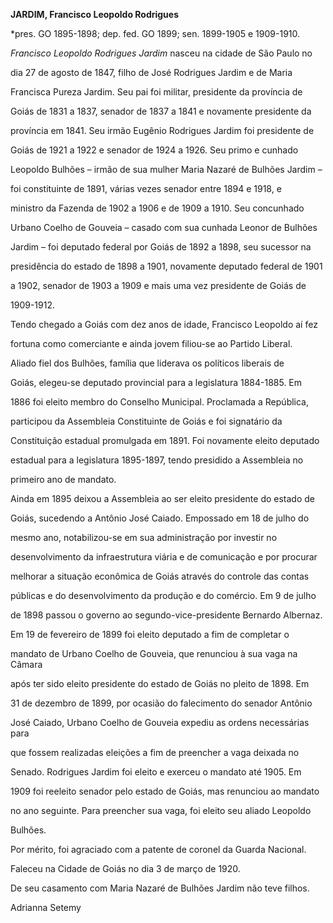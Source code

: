 **JARDIM, Francisco Leopoldo Rodrigues**



\*pres. GO 1895-1898; dep. fed. GO 1899; sen. 1899-1905 e 1909-1910.



*Francisco Leopoldo Rodrigues Jardim* nasceu na cidade de São Paulo no

dia 27 de agosto de 1847, filho de José Rodrigues Jardim e de Maria

Francisca Pureza Jardim. Seu pai foi militar, presidente da província de

Goiás de 1831 a 1837, senador de 1837 a 1841 e novamente presidente da

província em 1841. Seu irmão Eugênio Rodrigues Jardim foi presidente de

Goiás de 1921 a 1922 e senador de 1924 a 1926. Seu primo e cunhado

Leopoldo Bulhões – irmão de sua mulher Maria Nazaré de Bulhões Jardim –

foi constituinte de 1891, várias vezes senador entre 1894 e 1918, e

ministro da Fazenda de 1902 a 1906 e de 1909 a 1910. Seu concunhado

Urbano Coelho de Gouveia – casado com sua cunhada Leonor de Bulhões

Jardim – foi deputado federal por Goiás de 1892 a 1898, seu sucessor na

presidência do estado de 1898 a 1901, novamente deputado federal de 1901

a 1902, senador de 1903 a 1909 e mais uma vez presidente de Goiás de

1909-1912.



Tendo chegado a Goiás com dez anos de idade, Francisco Leopoldo aí fez

fortuna como comerciante e ainda jovem filiou-se ao Partido Liberal.

Aliado fiel dos Bulhões, família que liderava os políticos liberais de

Goiás, elegeu-se deputado provincial para a legislatura 1884-1885. Em

1886 foi eleito membro do Conselho Municipal. Proclamada a República,

participou da Assembleia Constituinte de Goiás e foi signatário da

Constituição estadual promulgada em 1891. Foi novamente eleito deputado

estadual para a legislatura 1895-1897, tendo presidido a Assembleia no

primeiro ano de mandato.



Ainda em 1895 deixou a Assembleia ao ser eleito presidente do estado de

Goiás, sucedendo a Antônio José Caiado. Empossado em 18 de julho do

mesmo ano, notabilizou-se em sua administração por investir no

desenvolvimento da infraestrutura viária e de comunicação e por procurar

melhorar a situação econômica de Goiás através do controle das contas

públicas e do desenvolvimento da produção e do comércio. Em 9 de julho

de 1898 passou o governo ao segundo-vice-presidente Bernardo Albernaz.



Em 19 de fevereiro de 1899 foi eleito deputado a fim de completar o

mandato de Urbano Coelho de Gouveia, que renunciou à sua vaga na Câmara

após ter sido eleito presidente do estado de Goiás no pleito de 1898. Em

31 de dezembro de 1899, por ocasião do falecimento do senador Antônio

José Caiado, Urbano Coelho de Gouveia expediu as ordens necessárias para

que fossem realizadas eleições a fim de preencher a vaga deixada no

Senado. Rodrigues Jardim foi eleito e exerceu o mandato até 1905. Em

1909 foi reeleito senador pelo estado de Goiás, mas renunciou ao mandato

no ano seguinte. Para preencher sua vaga, foi eleito seu aliado Leopoldo

Bulhões.



Por mérito, foi agraciado com a patente de coronel da Guarda Nacional.



Faleceu na Cidade de Goiás no dia 3 de março de 1920.



De seu casamento com Maria Nazaré de Bulhões Jardim não teve filhos.



Adrianna Setemy



